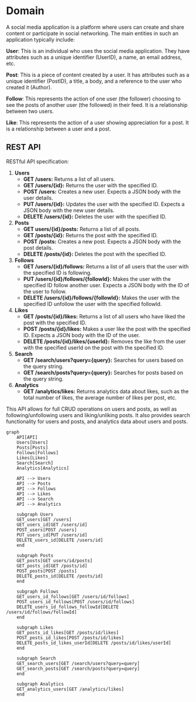 # Domain

A social media application is a platform where users can create and share content or participate in social networking. The main entities in such an application typically include:

**User**: This is an individual who uses the social media application. They have attributes such as a unique identifier (UserID), a name, an email address, etc.

**Post**: This is a piece of content created by a user. It has attributes such as a unique identifier (PostID), a title, a body, and a reference to the user who created it (Author).

**Follow**: This represents the action of one user (the follower) choosing to see the posts of another user (the followed) in their feed. It is a relationship between two users.

**Like**: This represents the action of a user showing appreciation for a post. It is a relationship between a user and a post.

## REST API

RESTful API specification:

1. **Users**
   - **GET /users:** Returns a list of all users.
   - **GET /users/{id}:** Returns the user with the specified ID.
   - **POST /users:** Creates a new user. Expects a JSON body with the user details.
   - **PUT /users/{id}:** Updates the user with the specified ID. Expects a JSON body with the new user details.
   - **DELETE /users/{id}:** Deletes the user with the specified ID.
2. **Posts**
   - **GET users/{id}/posts:** Returns a list of all posts.
   - **GET /posts/{id}:** Returns the post with the specified ID.
   - **POST /posts:** Creates a new post. Expects a JSON body with the post details.
   - **DELETE /posts/{id}:** Deletes the post with the specified ID.
3. **Follows**
    - **GET /users/{id}/follows:** Returns a list of all users that the user with the specified ID is following.
    - **PUT /users/{id}/follows/{followId}:** Makes the user with the specified ID follow another user. Expects a JSON body with the ID of the user to follow.
    - **DELETE /users/{id}/follows/{followId}:** Makes the user with the specified ID unfollow the user with the specified followId.
4. **Likes**
   - **GET /posts/{id}/likes:** Returns a list of all users who have liked the post with the specified ID.
   - **POST /posts/{id}/likes:** Makes a user like the post with the specified ID. Expects a JSON body with the ID of the user.
   - **DELETE /posts/{id}/likes/{userId}:** Removes the like from the user with the specified userId on the post with the specified ID.
5. **Search**
   - **GET /search/users?query={query}:** Searches for users based on the query string.
   - **GET /search/posts?query={query}:** Searches for posts based on the query string.
6. **Analytics**
   - **GET /analytics/likes:** Returns analytics data about likes, such as the total number of likes, the average number of likes per post, etc.

This API allows for full CRUD operations on users and posts, as well as following/unfollowing users and liking/unliking posts. It also provides search functionality for users and posts, and analytics data about users and posts.

```mermaid
graph 
    API[API]
    Users[Users]
    Posts[Posts]
    Follows[Follows]
    Likes[Likes]
    Search[Search]
    Analytics[Analytics]

    API --> Users
    API --> Posts
    API --> Follows
    API --> Likes
    API --> Search
    API --> Analytics

    subgraph Users
    GET_users[GET /users]
    GET_users_id[GET /users/id]
    POST_users[POST /users]
    PUT_users_id[PUT /users/id]
    DELETE_users_id[DELETE /users/id]
    end

    subgraph Posts
    GET_posts[GET users/id/posts]
    GET_posts_id[GET /posts/id]
    POST_posts[POST /posts]
    DELETE_posts_id[DELETE /posts/id]
    end

    subgraph Follows
    GET_users_id_follows[GET /users/id/follows]
    POST_users_id_follows[POST /users/id/follows]
    DELETE_users_id_follows_followId[DELETE /users/id/follows/followId]
    end

    subgraph Likes
    GET_posts_id_likes[GET /posts/id/likes]
    POST_posts_id_likes[POST /posts/id/likes]
    DELETE_posts_id_likes_userId[DELETE /posts/id/likes/userId]
    end

    subgraph Search
    GET_search_users[GET /search/users?query=query]
    GET_search_posts[GET /search/posts?query=query]
    end

    subgraph Analytics
    GET_analytics_users[GET /analytics/likes]
    end
```
